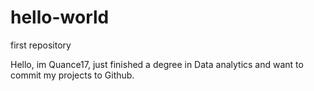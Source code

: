 # hello-world
first repository

Hello, im Quance17, just finished a degree in Data analytics and want to commit my projects to Github.
